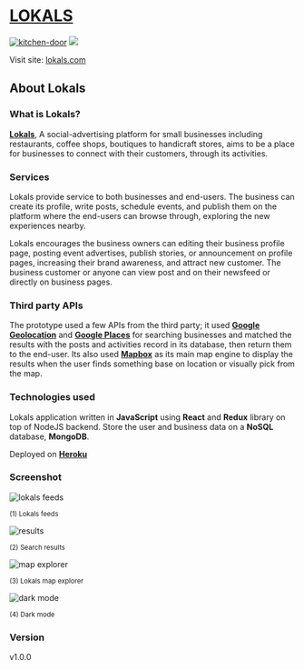 
# [LOKALS](https://young-sea-81536.herokuapp.com)
[![kitchen-door](https://img.shields.io/badge/Lokals-v1.0.0-brightgreen.svg)](https://young-sea-81536.herokuapp.com) ![](https://img.shields.io/badge/license-MIT-blue.svg)

Visit site: [lokals.com](https://young-sea-81536.herokuapp.com)

## About Lokals
### What is Lokals?

**[Lokals](https://young-sea-81536.herokuapp.com)**, A social-advertising platform for small businesses including restaurants, coffee shops, boutiques to handicraft stores, aims to be a place for businesses to connect with their customers, through its activities.  
  
### Services
Lokals provide service to both businesses and end-users. The business can create its profile, write posts, schedule events, and publish them on the platform where the end-users can browse through, exploring the new experiences nearby.

Lokals encourages the business owners can editing their business profile page, posting event advertises, publish stories, or announcement on profile pages, increasing their brand awareness, and attract new customer. The business customer or anyone can view post and on their newsfeed or directly on business pages. 

### Third party APIs
The prototype used a few APIs from the third party; it used **[Google Geolocation](https://developers.google.com/maps/documentation/geolocation/intro)** and **[Google Places](https://developers.google.com/places/web-service/intro)** for searching businesses and matched the results with the posts and activities record in its database, then return them to the end-user. Its also used **[Mapbox](https://www.mapbox.com/)** as its main map engine to display the results when the user finds something base on location or visually pick from the map.

### Technologies used
Lokals application written in **JavaScript** using **React** and **Redux** library on top of NodeJS backend. Store the user and business data on a **NoSQL** database, **MongoDB**.

Deployed on [**Heroku**](https://www.heroku.com/home)

### Screenshot

![lokals feeds](https://lh3.googleusercontent.com/4NBLbuxpDctOHOyXXsBD7WSuXoHIozNGqlkA5vnSPm2em_rZbVurUJA1xjarRtNOcbN8JP3rNqw)
<p align="left"><small>(1) Lokals feeds</small></a>

![results](https://lh3.googleusercontent.com/-GeCiri0oczzYdS3Rw0RcZ-qjjWt3oamfdtBEv8LAfOb246tLw7SIlnaljIzjMNvZWf0cF2V-YA)
<p align="left"><small>(2) Search results</small></a></p>

![map explorer](https://lh3.googleusercontent.com/Cc99Kpb-qSZWZT5f6FUFZwYcy47ztM8NxpDfWkwigtKkC6NieXm7yK7pm-u40t73tFYVxxMKENM)
<p align="left"><small>(3) Lokals map explorer</small></a></p>

![dark mode](https://lh3.googleusercontent.com/SYX_eo01dSuFn4_XmAM0FvtCfGI_IXWEeiff-rzNFdvgssB1CbtZLNfGD7Qm4cjUy4xKeFyhtzs)
<p align="left"><small>(4) Dark mode</small></a></p>

### Version
v1.0.0
